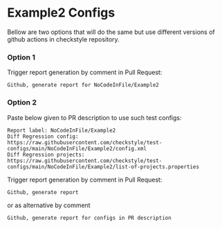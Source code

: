 # Example2 Configs

Bellow are two options that will do the same but use different versions
of github actions in checkstyle repository.


### Option 1
Trigger report generation by comment in Pull Request:
```
Github, generate report for NoCodeInFile/Example2
```

### Option 2

Paste below given to PR description to use such test configs:
```
Report label: NoCodeInFile/Example2
Diff Regression config: https://raw.githubusercontent.com/checkstyle/test-configs/main/NoCodeInFile/Example2/config.xml
Diff Regression projects: https://raw.githubusercontent.com/checkstyle/test-configs/main/NoCodeInFile/Example2/list-of-projects.properties
```

Trigger report generation by comment in Pull Request:
```
Github, generate report
```
or as alternative by comment
```
Github, generate report for configs in PR description
```
